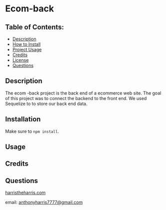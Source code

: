 # Ecom-back

## **Table of Contents:**

- [Description](#desc)
- [How to Install](#install)
- [Project Usage](#use)
- [Credits](#cred)
- [License](#lice)
- [Questions](#quest)

<a id="desc"></a>
## Description 
 The ecom -back project is the back end of a ecommerce web site. The goal of this project was to connect the backend to the front end. We used Sequelize to to store our back end data.

<a id="install"></a>
## Installation 
 Make sure to `npm install`.

<a id="use"></a>
## Usage 
 

<a id="cred"></a>
## Credits 
 

<a id="lice"></a>


<a id="quest"></a>
## Questions 

[harristheharris.com](https://github.com/harristheharris) 

email: anthonyharris7777@gmail.com

